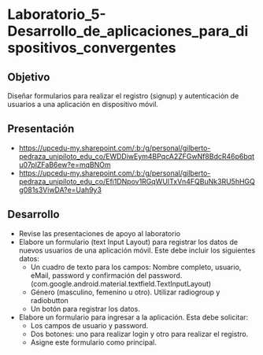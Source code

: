 # Laboratorio_5-Desarrollo_de_aplicaciones_para_dispositivos_convergentes

## Objetivo

Diseñar formularios para realizar el registro (signup) y autenticación de usuarios a una aplicación en dispositivo móvil.

## Presentación

* https://upcedu-my.sharepoint.com/:b:/g/personal/gilberto-pedraza_unipiloto_edu_co/EWDDiwEym4BPqcA2ZFGwNf8BdcR46p6bqtu07plZFaB6ew?e=mqBNOm
* https://upcedu-my.sharepoint.com/:b:/g/personal/gilberto-pedraza_unipiloto_edu_co/Efi1DNpov1RGqWUITxVn4FQBuNk3RU5hHGQg081s3ViwDA?e=Uah9y3

## Desarrollo

   * Revise las presentaciones de apoyo al laboratorio
   * Elabore un formulario (text Input Layout) para registrar los datos de nuevos usuarios de una aplicación móvil. Este debe incluir los siguientes datos:
       * Un cuadro de texto para los campos: Nombre completo, usuario, eMail, password y confirmación del password. (com.google.android.material.textfield.TextInputLayout)
       * Género (masculino, femenino u otro). Utilizar radiogroup y radiobutton
       * Un botón para registrar los datos.
   * Elabore un formulario para ingresar a la aplicación. Esta debe solicitar:
       * Los campos de usuario y password.
       * Dos botones: uno para realizar login y otro para realizar el registro.
       * Asigne este formulario como principal.
